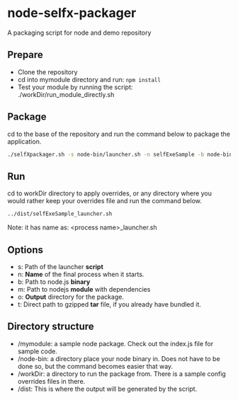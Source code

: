 # node-selfx-packager
A packaging script for node and demo repository

## Prepare
* Clone the repository
* cd into mymodule directory and run: ```npm install```
* Test your module by running the script: ./workDir/run_module_directly.sh

## Package
cd to the base of the repository and run the command below to package the application.
```bash
./selfXpackager.sh -s node-bin/launcher.sh -n selfExeSample -b node-bin/node -m mymodule/ -o dist/
```

## Run
cd to workDir directory to apply overrides, or any directory where you would rather keep your overrides file and run the command below.
```bash
../dist/selfExeSample_launcher.sh
```
Note: it has name as: &lt;process name&gt;_launcher.sh

## Options

* s: Path of the launcher **script**
* n: **Name** of the final process when it starts.
* b: Path to node.js **binary**
* m: Path to nodejs **module** with dependencies
* o: **Output** directory for the package.
* t: Direct path to gzipped **tar** file, if you already have bundled it.

## Directory structure
* /mymodule: a sample node package. Check out the index.js file for sample code.
* /node-bin: a directory place your node binary in. Does not have to be done so, but the command becomes easier that way.
* /workDir: a directory to run the package from. There is a sample config overrides files in there.
* /dist: This is where the output will be generated by the script.

